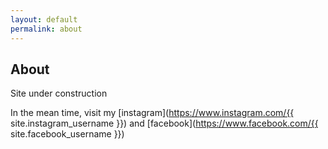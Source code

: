 ```yaml
---
layout: default
permalink: about
---
```


## About
Site under construction

In the mean time, visit my [instagram](https://www.instagram.com/{{ site.instagram_username }}) and [facebook](https://www.facebook.com/{{ site.facebook_username }})


